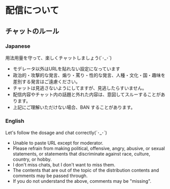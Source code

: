 配信について
=========================

## チャットのルール

### Japanese 

用法用量を守って、楽しくチャットしましょう(´･_･`)

* モデレータ以外はURLを貼れない設定になっています
* 政治的・攻撃的な発言、煽り・罵り・性的な発言、人種・文化・国・趣味を差別する発言はご遠慮ください。
* チャットは見逃さないようにしてますが、見逃したらすいません。
* 配信内容やチャット内の話題と外れた内容は、意図してスルーすることがあります。
* 上記にご理解いただけない場合、BAN することがあります。


### English

Let's follow the dosage and chat correctly(´･_･`)

* Unable to paste URL except for moderator.
* Please refrain from making political, offensive, angry, abusive, or sexual statements, or statements that discriminate against race, culture, country, or hobby.
* I don't miss chats, but I don't want to miss them.
* The contents that are out of the topic of the distribution contents and comments may be passed through.
* If you do not understand the above, comments may be "missing".
